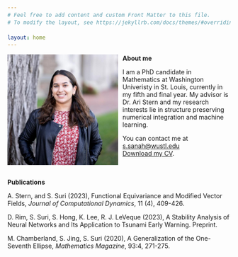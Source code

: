 ```yaml
---
# Feel free to add content and custom Front Matter to this file.
# To modify the layout, see https://jekyllrb.com/docs/themes/#overriding-theme-defaults

layout: home
---
```


<div style="float: left; margin-right: 10px;">
  <img src="images/picture.jpg" width="250" />
</div>

**About me**

I am a PhD candidate in Mathematics at Washington Univeristy in St. Louis, currently in my fifth and final year. My advisor is Dr. Ari Stern and my research interests lie in structure preserving numerical integration and machine learning. 

You can contact me at [s.sanah@wustl.edu](mailto:s.sanah@wustl.edu) <br>
[Download my CV](cv.pdf). <br><br><br>



**Publications**

A. Stern, and S. Suri (2023), Functional Equivariance and Modified Vector Fields, *Journal of Computational Dynamics*,
11 (4), 409-426.

D. Rim, S. Suri, S. Hong, K. Lee, R. J. LeVeque (2023), A Stability Analysis of Neural Networks and Its Application
to Tsunami Early Warning. Preprint.

M. Chamberland, S. Jing, S. Suri (2020), A Generalization of the One-Seventh Ellipse, *Mathematics Magazine*,
93:4, 271-275.
